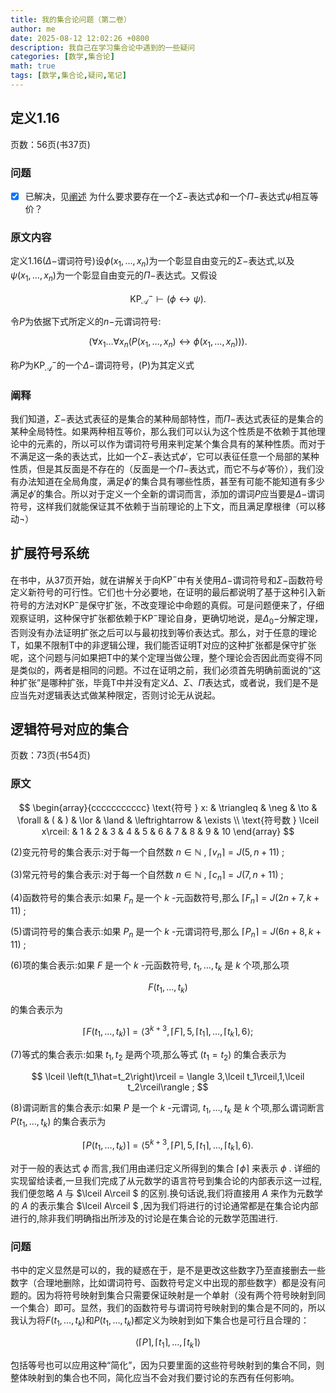 ```yaml
---
title: 我的集合论问题（第二卷）
author: me
date: 2025-08-12 12:02:26 +0800
description: 我自己在学习集合论中遇到的一些疑问
categories: [数学,集合论]
math: true
tags: [数学,集合论,疑问,笔记]
---
```

## 定义1.16
页数：56页(书37页)
### 问题
- [x] 已解决，见[阐述](#阐释)
为什么要求要存在一个$\Sigma-$表达式$\phi$和一个$\Pi-$表达式$\psi$相互等价？
### 原文内容
定义1.16($\Delta-$谓词符号)设$\phi(x_1,\dots,x_n)$为一个彰显自由变元的$\Sigma-$表达式,以及$\psi(x_1,\dots,x_n)$为一个彰显自由变元的$\Pi-$表达式。又假设

$$
\mathrm{KP}_{\mathcal A}^-\vdash (\phi \leftrightarrow \psi).
$$

令$P$为依据下式所定义的$n-$元谓词符号:

$$
(\forall x_1\dots \forall x_n(P(x_1,\dots,x_n)\leftrightarrow \phi (x_1,\dots,x_n))). \tag{P}
$$

称$P$为$\mathrm{KP}_{\mathcal A}^-$的一个$\Delta-$谓词符号，(P)为其定义式
### 阐释
我们知道，$\Sigma-$表达式表征的是集合的某种局部特性，而$\Pi-$表达式表征的是集合的某种全局特性。如果两种相互等价，那么我们可以认为这个性质是不依赖于其他理论中的元素的，所以可以作为谓词符号用来判定某个集合具有的某种性质。而对于不满足这一条的表达式，比如一个$\Sigma-$表达式$\phi'$，它可以表征任意一个局部的某种性质，但是其反面是不存在的（反面是一个$\Pi-$表达式，而它不与$\phi'$等价），我们没有办法知道在全局角度，满足$\phi'$的集合具有哪些性质，甚至有可能不能知道有多少满足$\phi'$的集合。所以对于定义一个全新的谓词而言，添加的谓词$P$应当要是$\Delta-$谓词符号，这样我们就能保证其不依赖于当前理论的上下文，而且满足摩根律（可以移动$\neg$）
## 扩展符号系统
在书中，从37页开始，就在讲解关于向$\mathrm{KP}^-$中有关使用$\Delta-$谓词符号和$\Sigma-$函数符号定义新符号的可行性。它们也十分必要地，在证明的最后都说明了基于这种引入新符号的方法对$\mathrm{KP}^-$是保守扩张，不改变理论中命题的真假。可是问题便来了，仔细观察证明，这种保守扩张都依赖于$\mathrm{KP}^-$理论自身，更确切地说，是$\Delta_0-$分解定理，否则没有办法证明扩张之后可以与最初找到等价表达式。那么，对于任意的理论$\mathrm T$，如果不限制$\mathrm T$中的非逻辑公理，我们能否证明$\mathrm T$对应的这种扩张都是保守扩张呢，这个问题与问如果把$\mathrm T$中的某个定理当做公理，整个理论会否因此而变得不同是类似的，两者是相同的问题。不过在证明之前，我们必须首先明确前面说的“这种扩张”是哪种扩张，毕竟$\mathrm T$中并没有定义$\Delta、\Sigma、\Pi$表达式，或者说，我们是不是应当先对逻辑表达式做某种限定，否则讨论无从说起。
## 逻辑符号对应的集合
页数：73页(书54页)
### 原文

$$
\begin{array}{ccccccccccc}
\text{符号 } x: & \triangleq & \neg & \to & \forall & ( & ) & \lor & \land & \leftrightarrow & \exists \\
\text{符号数 } \lceil x\rceil: & 1 & 2 & 3 & 4 & 5 & 6 & 7 & 8 & 9 & 10
\end{array}
$$

(2)变元符号的集合表示:对于每一个自然数  $n \in \mathbb{N}$ , $\lceil v_n\rceil = J(5,n + 11)$ ;

(3)常元符号的集合表示:对于每一个自然数  $n \in \mathbb{N}$ , $\lceil c_n\rceil = J(7,n + 11)$ ;

(4)函数符号的集合表示:如果  $F_n$  是一个  $k$ -元函数符号,那么  $\lceil F_n\rceil = J(2n + 7,k + 11)$ ;

(5)谓词符号的集合表示:如果  $P_n$  是一个  $k$ -元谓词符号,那么  $\lceil P_n\rceil = J(6n + 8,k + 11)$ ;

(6)项的集合表示:如果  $F$  是一个  $k$ -元函数符号, $t_1,\dots,t_k$  是  $k$  个项,那么项

$$
F(t_1,\dots ,t_k)
$$

的集合表示为

$$
\lceil F(t_1,\dots,t_k)\rceil = \left\langle 3^{k + 3}, \lceil F\rceil, 5, \lceil t_1\rceil,\dots,\lceil t_{k}\rceil, 6\right\rangle ;
$$

(7)等式的集合表示:如果  $t_1, t_2$  是两个项,那么等式  $(t_1 = t_2)$  的集合表示为

$$
\lceil \left(t_1\hat=t_2\right)\rceil = \langle 3,\lceil t_1\rceil,1,\lceil t_2\rceil\rangle ;
$$

(8)谓词断言的集合表示:如果  $P$  是一个  $k$ -元谓词, $t_1, \dots , t_k$  是  $k$  个项,那么谓词断言  $P(t_1, \dots , t_k)$  的集合表示为

$$
\lceil P(t_1,\dots,t_k)\rceil = \left\langle 5^{k+3}, \lceil P\rceil, 5, \lceil t_1\rceil, \dots , \lceil t_{k}\rceil, 6\right\rangle .
$$

对于一般的表达式  $\phi$  而言,我们用由递归定义所得到的集合  $\lceil\phi\rceil$  来表示  $\phi$ . 详细的实现留给读者,一旦我们完成了从元数学的语言符号到集合论的内部表示这一过程,我们便忽略  $A$  与  $\lceil A\rceil $  的区别.换句话说,我们将直接用  $A$  来作为元数学的  $A$  的表示集合  $\lceil A\rceil $ ,因为我们将进行的讨论通常都是在集合论内部进行的,除非我们明确指出所涉及的讨论是在集合论的元数学范围进行.
### 问题
书中的定义显然是可以的，我的疑惑在于，是不是更改这些数字乃至直接删去一些数字（合理地删除，比如谓词符号、函数符号定义中出现的那些数字）都是没有问题的。因为将符号映射到集合只需要保证映射是一个单射（没有两个符号映射到同一个集合）即可。显然，我们的函数符号与谓词符号映射到的集合是不同的，所以我认为将$F(t_{1},\dots ,t_{k})$和$P(t_1, \dots , t_k)$都定义为映射到如下集合也是可行且合理的：

$$
\left\langle \lceil P\rceil,\lceil t_{1}\rceil,\dots,\lceil t_k\rceil\right\rangle
$$

包括等号也可以应用这种“简化”，因为只要里面的这些符号映射到的集合不同，则整体映射到的集合也不同，简化应当不会对我们要讨论的东西有任何影响。